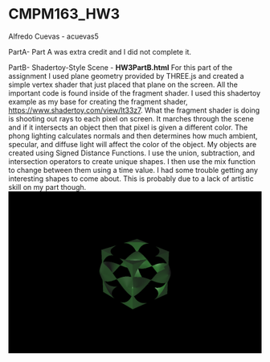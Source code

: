 # CMPM163_HW3
Alfredo Cuevas - acuevas5

PartA- Part A was extra credit and I did not complete it.

PartB- Shadertoy-Style Scene - <b>HW3PartB.html</b>
  For this part of the assignment I used plane geometry provided by THREE.js and created a simple vertex shader that just placed that plane on the screen. All the important code is found inside of the fragment shader. I used this shadertoy example as my base for creating the fragment shader, https://www.shadertoy.com/view/lt33z7. What the fragment shader is doing is shooting out rays to each pixel on screen. It marches through the scene and if it intersects an object then that pixel is given a different color. The phong lighting calculates normals and then determines how much ambient, specular, and diffuse light will affect the color of the object. My objects are created using Signed Distance Functions. I use the union, subtraction, and intersection operators to create unique shapes. I then use the mix function to change between them using a time value. I had some trouble getting any interesting shapes to come about. This is probably due to a lack of artistic skill on my part though. 
<img src="screenShots/screenShot1.png">
